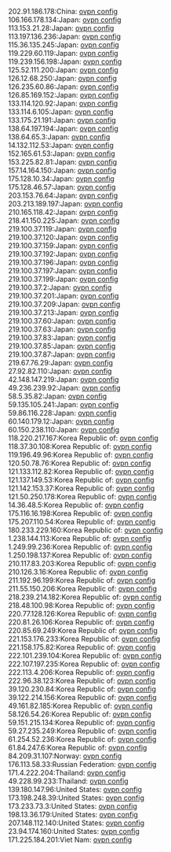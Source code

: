 202.91.186.178:China: [ovpn config](vpn/202_91_186_178.ovpn)  
106.166.178.134:Japan: [ovpn config](vpn/106_166_178_134.ovpn)  
113.153.21.28:Japan: [ovpn config](vpn/113_153_21_28.ovpn)  
113.197.136.236:Japan: [ovpn config](vpn/113_197_136_236.ovpn)  
115.36.135.245:Japan: [ovpn config](vpn/115_36_135_245.ovpn)  
119.229.60.119:Japan: [ovpn config](vpn/119_229_60_119.ovpn)  
119.239.156.198:Japan: [ovpn config](vpn/119_239_156_198.ovpn)  
125.52.111.200:Japan: [ovpn config](vpn/125_52_111_200.ovpn)  
126.12.68.250:Japan: [ovpn config](vpn/126_12_68_250.ovpn)  
126.235.60.86:Japan: [ovpn config](vpn/126_235_60_86.ovpn)  
126.85.169.152:Japan: [ovpn config](vpn/126_85_169_152.ovpn)  
133.114.120.92:Japan: [ovpn config](vpn/133_114_120_92.ovpn)  
133.114.6.105:Japan: [ovpn config](vpn/133_114_6_105.ovpn)  
133.175.21.191:Japan: [ovpn config](vpn/133_175_21_191.ovpn)  
138.64.197.194:Japan: [ovpn config](vpn/138_64_197_194.ovpn)  
138.64.65.3:Japan: [ovpn config](vpn/138_64_65_3.ovpn)  
14.132.112.53:Japan: [ovpn config](vpn/14_132_112_53.ovpn)  
152.165.61.53:Japan: [ovpn config](vpn/152_165_61_53.ovpn)  
153.225.82.81:Japan: [ovpn config](vpn/153_225_82_81.ovpn)  
157.14.164.150:Japan: [ovpn config](vpn/157_14_164_150.ovpn)  
175.128.10.34:Japan: [ovpn config](vpn/175_128_10_34.ovpn)  
175.128.46.57:Japan: [ovpn config](vpn/175_128_46_57.ovpn)  
203.153.76.64:Japan: [ovpn config](vpn/203_153_76_64.ovpn)  
203.213.189.197:Japan: [ovpn config](vpn/203_213_189_197.ovpn)  
210.165.118.42:Japan: [ovpn config](vpn/210_165_118_42.ovpn)  
218.41.150.225:Japan: [ovpn config](vpn/218_41_150_225.ovpn)  
219.100.37.119:Japan: [ovpn config](vpn/219_100_37_119.ovpn)  
219.100.37.120:Japan: [ovpn config](vpn/219_100_37_120.ovpn)  
219.100.37.159:Japan: [ovpn config](vpn/219_100_37_159.ovpn)  
219.100.37.192:Japan: [ovpn config](vpn/219_100_37_192.ovpn)  
219.100.37.196:Japan: [ovpn config](vpn/219_100_37_196.ovpn)  
219.100.37.197:Japan: [ovpn config](vpn/219_100_37_197.ovpn)  
219.100.37.199:Japan: [ovpn config](vpn/219_100_37_199.ovpn)  
219.100.37.2:Japan: [ovpn config](vpn/219_100_37_2.ovpn)  
219.100.37.201:Japan: [ovpn config](vpn/219_100_37_201.ovpn)  
219.100.37.209:Japan: [ovpn config](vpn/219_100_37_209.ovpn)  
219.100.37.213:Japan: [ovpn config](vpn/219_100_37_213.ovpn)  
219.100.37.60:Japan: [ovpn config](vpn/219_100_37_60.ovpn)  
219.100.37.63:Japan: [ovpn config](vpn/219_100_37_63.ovpn)  
219.100.37.83:Japan: [ovpn config](vpn/219_100_37_83.ovpn)  
219.100.37.85:Japan: [ovpn config](vpn/219_100_37_85.ovpn)  
219.100.37.87:Japan: [ovpn config](vpn/219_100_37_87.ovpn)  
219.67.76.29:Japan: [ovpn config](vpn/219_67_76_29.ovpn)  
27.92.82.110:Japan: [ovpn config](vpn/27_92_82_110.ovpn)  
42.148.147.219:Japan: [ovpn config](vpn/42_148_147_219.ovpn)  
49.236.239.92:Japan: [ovpn config](vpn/49_236_239_92.ovpn)  
58.5.35.82:Japan: [ovpn config](vpn/58_5_35_82.ovpn)  
59.135.105.241:Japan: [ovpn config](vpn/59_135_105_241.ovpn)  
59.86.116.228:Japan: [ovpn config](vpn/59_86_116_228.ovpn)  
60.140.179.12:Japan: [ovpn config](vpn/60_140_179_12.ovpn)  
60.150.238.110:Japan: [ovpn config](vpn/60_150_238_110.ovpn)  
118.220.217.167:Korea Republic of: [ovpn config](vpn/118_220_217_167.ovpn)  
118.37.30.108:Korea Republic of: [ovpn config](vpn/118_37_30_108.ovpn)  
119.196.49.96:Korea Republic of: [ovpn config](vpn/119_196_49_96.ovpn)  
120.50.78.76:Korea Republic of: [ovpn config](vpn/120_50_78_76.ovpn)  
121.133.112.82:Korea Republic of: [ovpn config](vpn/121_133_112_82.ovpn)  
121.137.149.53:Korea Republic of: [ovpn config](vpn/121_137_149_53.ovpn)  
121.142.153.37:Korea Republic of: [ovpn config](vpn/121_142_153_37.ovpn)  
121.50.250.178:Korea Republic of: [ovpn config](vpn/121_50_250_178.ovpn)  
14.36.48.5:Korea Republic of: [ovpn config](vpn/14_36_48_5.ovpn)  
175.116.16.198:Korea Republic of: [ovpn config](vpn/175_116_16_198.ovpn)  
175.207.110.54:Korea Republic of: [ovpn config](vpn/175_207_110_54.ovpn)  
180.233.229.160:Korea Republic of: [ovpn config](vpn/180_233_229_160.ovpn)  
1.238.144.113:Korea Republic of: [ovpn config](vpn/1_238_144_113.ovpn)  
1.249.99.236:Korea Republic of: [ovpn config](vpn/1_249_99_236.ovpn)  
1.250.198.137:Korea Republic of: [ovpn config](vpn/1_250_198_137.ovpn)  
210.117.83.203:Korea Republic of: [ovpn config](vpn/210_117_83_203.ovpn)  
210.126.3.16:Korea Republic of: [ovpn config](vpn/210_126_3_16.ovpn)  
211.192.96.199:Korea Republic of: [ovpn config](vpn/211_192_96_199.ovpn)  
211.55.150.206:Korea Republic of: [ovpn config](vpn/211_55_150_206.ovpn)  
218.239.214.182:Korea Republic of: [ovpn config](vpn/218_239_214_182.ovpn)  
218.48.100.98:Korea Republic of: [ovpn config](vpn/218_48_100_98.ovpn)  
220.77.128.126:Korea Republic of: [ovpn config](vpn/220_77_128_126.ovpn)  
220.81.26.106:Korea Republic of: [ovpn config](vpn/220_81_26_106.ovpn)  
220.85.69.249:Korea Republic of: [ovpn config](vpn/220_85_69_249.ovpn)  
221.153.176.233:Korea Republic of: [ovpn config](vpn/221_153_176_233.ovpn)  
221.158.175.82:Korea Republic of: [ovpn config](vpn/221_158_175_82.ovpn)  
222.101.239.104:Korea Republic of: [ovpn config](vpn/222_101_239_104.ovpn)  
222.107.197.235:Korea Republic of: [ovpn config](vpn/222_107_197_235.ovpn)  
222.113.4.206:Korea Republic of: [ovpn config](vpn/222_113_4_206.ovpn)  
222.96.38.123:Korea Republic of: [ovpn config](vpn/222_96_38_123.ovpn)  
39.120.230.84:Korea Republic of: [ovpn config](vpn/39_120_230_84.ovpn)  
39.122.214.156:Korea Republic of: [ovpn config](vpn/39_122_214_156.ovpn)  
49.161.82.185:Korea Republic of: [ovpn config](vpn/49_161_82_185.ovpn)  
58.126.54.26:Korea Republic of: [ovpn config](vpn/58_126_54_26.ovpn)  
59.151.215.134:Korea Republic of: [ovpn config](vpn/59_151_215_134.ovpn)  
59.27.235.249:Korea Republic of: [ovpn config](vpn/59_27_235_249.ovpn)  
61.254.52.236:Korea Republic of: [ovpn config](vpn/61_254_52_236.ovpn)  
61.84.247.6:Korea Republic of: [ovpn config](vpn/61_84_247_6.ovpn)  
84.209.31.107:Norway: [ovpn config](vpn/84_209_31_107.ovpn)  
176.113.58.33:Russian Federation: [ovpn config](vpn/176_113_58_33.ovpn)  
171.4.222.204:Thailand: [ovpn config](vpn/171_4_222_204.ovpn)  
49.228.99.233:Thailand: [ovpn config](vpn/49_228_99_233.ovpn)  
139.180.147.96:United States: [ovpn config](vpn/139_180_147_96.ovpn)  
173.198.248.39:United States: [ovpn config](vpn/173_198_248_39.ovpn)  
173.233.73.3:United States: [ovpn config](vpn/173_233_73_3.ovpn)  
198.13.36.179:United States: [ovpn config](vpn/198_13_36_179.ovpn)  
207.148.112.140:United States: [ovpn config](vpn/207_148_112_140.ovpn)  
23.94.174.160:United States: [ovpn config](vpn/23_94_174_160.ovpn)  
171.225.184.201:Viet Nam: [ovpn config](vpn/171_225_184_201.ovpn)  
